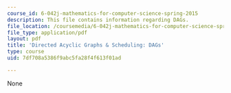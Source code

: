 ```yaml
---
course_id: 6-042j-mathematics-for-computer-science-spring-2015
description: This file contains information regarding DAGs.
file_location: /coursemedia/6-042j-mathematics-for-computer-science-spring-2015/7df708a5386f9abc5fa28f4f613f01ad_MIT6_042JS15_DAGs.pdf
file_type: application/pdf
layout: pdf
title: 'Directed Acyclic Graphs & Scheduling: DAGs'
type: course
uid: 7df708a5386f9abc5fa28f4f613f01ad

---
```

None